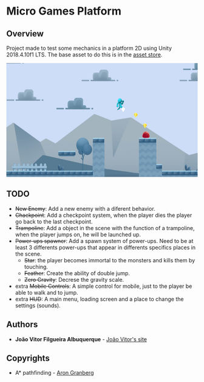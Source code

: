 # Micro Games Platform

## Overview
Project made to test some mechanics in a platform 2D using Unity 2018.4.10f1 LTS.
The base asset to do this is in the [asset store](https://assetstore.unity.com/packages/templates/micro-games-platformer-151055).

<p align="center">
	<img src="images/thumbnail.jpg" height="300">
</p>

## TODO
* ~~New Enemy~~: Add a new enemy with a diferent behavior.
* ~~Chackpoint~~: Add a checkpoint system, when the player dies the player go back to the last checkpoint.
* ~~Trampoline~~: Add a object in the scene with the function of a trampoline, when the player jumps on, he will be launched up.
* ~~Power-ups spawner~~: Add a spawn system of power-ups. Need to be at least 3 differents power-ups that appear in differents specifics places in the scene.
	* ~~Star~~: the player becomes immortal to the monsters and kills them by touching.
	* ~~Feather~~: Create the ability of double jump.
	* ~~Zero Gravity~~: Decrese the gravity scale.
* extra ~~Mobile Controls~~: A simple control for mobile, just to the player be able to walk and to jump.
* extra ~~HUD~~: A main menu, loading screen and a place to change the settings (sounds).

## Authors
* **João Vitor Filgueira Albuquerque** - [João Vitor's site](https://jvalbuquerque.com.br)

## Copyrights
* A* pathfinding - [Aron Granberg](https://arongranberg.com/)